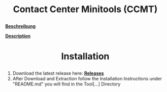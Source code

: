 # <p align="center">Contact Center Minitools (CCMT)</p>

**[Beschreibung](./README_LANG/README_DE.md "Beschreibung")**

**[Description](./README_LANG/README_EN.md "Description")**

# <p align="center">Installation</p>
1. Download the latest release here: **[Releases](https://github.com/RainerGa/CCMT/releases)**
2. After Download and Extraction follow the Installation Instructions under "README.md" you will find in the Tool[...] Directory

